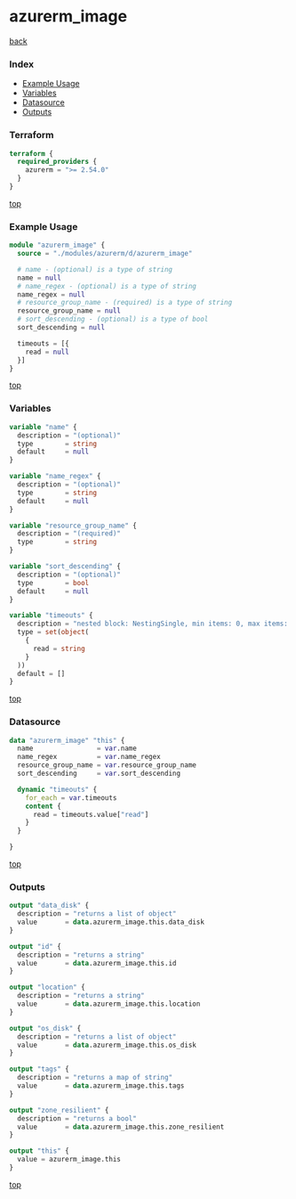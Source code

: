 # azurerm_image

[back](../azurerm.md)

### Index

- [Example Usage](#example-usage)
- [Variables](#variables)
- [Datasource](#datasource)
- [Outputs](#outputs)

### Terraform

```terraform
terraform {
  required_providers {
    azurerm = ">= 2.54.0"
  }
}
```

[top](#index)

### Example Usage

```terraform
module "azurerm_image" {
  source = "./modules/azurerm/d/azurerm_image"

  # name - (optional) is a type of string
  name = null
  # name_regex - (optional) is a type of string
  name_regex = null
  # resource_group_name - (required) is a type of string
  resource_group_name = null
  # sort_descending - (optional) is a type of bool
  sort_descending = null

  timeouts = [{
    read = null
  }]
}
```

[top](#index)

### Variables

```terraform
variable "name" {
  description = "(optional)"
  type        = string
  default     = null
}

variable "name_regex" {
  description = "(optional)"
  type        = string
  default     = null
}

variable "resource_group_name" {
  description = "(required)"
  type        = string
}

variable "sort_descending" {
  description = "(optional)"
  type        = bool
  default     = null
}

variable "timeouts" {
  description = "nested block: NestingSingle, min items: 0, max items: 0"
  type = set(object(
    {
      read = string
    }
  ))
  default = []
}
```

[top](#index)

### Datasource

```terraform
data "azurerm_image" "this" {
  name                = var.name
  name_regex          = var.name_regex
  resource_group_name = var.resource_group_name
  sort_descending     = var.sort_descending

  dynamic "timeouts" {
    for_each = var.timeouts
    content {
      read = timeouts.value["read"]
    }
  }

}
```

[top](#index)

### Outputs

```terraform
output "data_disk" {
  description = "returns a list of object"
  value       = data.azurerm_image.this.data_disk
}

output "id" {
  description = "returns a string"
  value       = data.azurerm_image.this.id
}

output "location" {
  description = "returns a string"
  value       = data.azurerm_image.this.location
}

output "os_disk" {
  description = "returns a list of object"
  value       = data.azurerm_image.this.os_disk
}

output "tags" {
  description = "returns a map of string"
  value       = data.azurerm_image.this.tags
}

output "zone_resilient" {
  description = "returns a bool"
  value       = data.azurerm_image.this.zone_resilient
}

output "this" {
  value = azurerm_image.this
}
```

[top](#index)